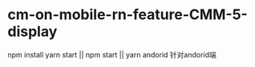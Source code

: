 # cm-on-mobile-rn-feature-CMM-5-display
npm install
yarn start || npm start || yarn andorid 针对andorid端
